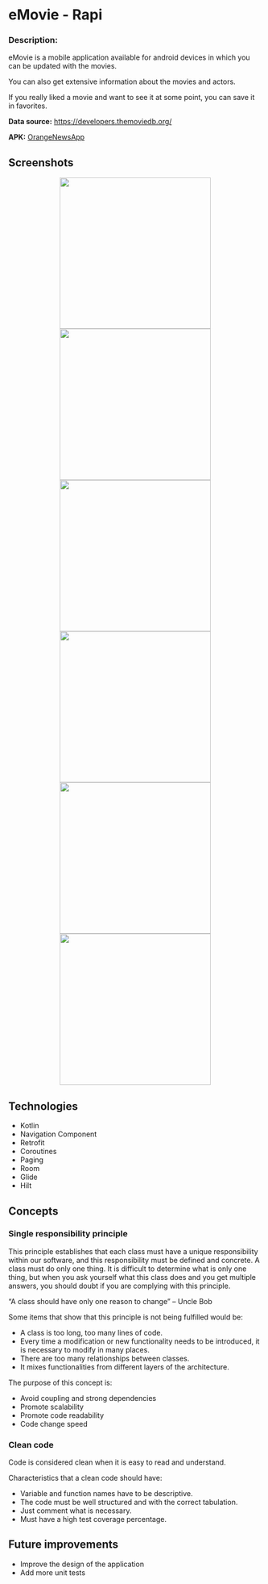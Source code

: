 # eMovie - Rapi

### Description:
eMovie is a mobile application available for android devices in which you can be updated with the movies.</p>
You can also get extensive information about the movies and actors.</p>
If you really liked a movie and want to see it at some point, you can save it in favorites.


**Data source:** https://developers.themoviedb.org/

**APK:**  [OrangeNewsApp](https://drive.google.com/file/d/1DHBUWOvgFyN_aBk-cwArvydqW8nvpdEZ/view?usp=sharing) 

## Screenshots 

<p align="center">
<img src="https://user-images.githubusercontent.com/21266120/198102398-e8fd0ae8-4641-4d33-9460-d6e1cbc4ebdd.jpeg" width="300px" /> 
<img src="https://user-images.githubusercontent.com/21266120/198103042-4ea4b822-2301-4b84-b046-049a8f0f7bd2.jpg" width="300px" /> 
<img src="https://user-images.githubusercontent.com/21266120/198103036-66d860f2-e21c-4428-8b83-e3063841861d.jpg" width="300px" />
<img src="https://user-images.githubusercontent.com/21266120/198103035-e9c3614d-aace-4bb8-b1fd-6e5c60c45066.jpg" width="300px" />
<img src="https://user-images.githubusercontent.com/21266120/198103032-c274662a-7f9c-41c6-883e-ae4422e5be47.jpg" width="300px" />
<img src="https://user-images.githubusercontent.com/21266120/198103647-78701ae4-23c3-4660-a4e8-9182d7518324.jpg" width="300px" />
</p>

## Technologies
* Kotlin
* Navigation Component
* Retrofit
* Coroutines 
* Paging
* Room
* Glide
* Hilt

## Concepts
### Single responsibility principle
This principle establishes that each class must have a unique responsibility within our software, and this responsibility must be defined and concrete.
A class must do only one thing. It is difficult to determine what is only one thing, but when you ask yourself what this class does and you get multiple answers, you should doubt if you are complying with this principle.</p>
“A class should have only one reason to change” – Uncle Bob</p>
Some items that show that this principle is not being fulfilled would be:

- A class is too long, too many lines of code.
- Every time a modification or new functionality needs to be introduced, it is necessary to modify in many places.
- There are too many relationships between classes.
- It mixes functionalities from different layers of the architecture.

</p>

The purpose of this concept is:

- Avoid coupling and strong dependencies
- Promote scalability
- Promote code readability
- Code change speed

### Clean code
Code is considered clean when it is easy to read and understand. </p>
Characteristics that a clean code should have: 

- Variable and function names have to be descriptive.
- The code must be well structured and with the correct tabulation. 
- Just comment what is necessary.
- Must have a high test coverage percentage. 

## Future improvements
* Improve the design of the application
* Add more unit tests
